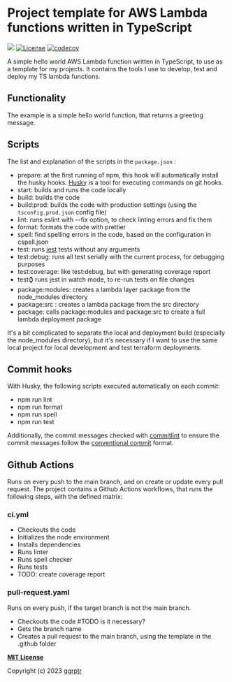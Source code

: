 # Project template for AWS Lambda functions written in TypeScript

[![](https://img.shields.io/badge/github-ggrptr/lambda--template--typescript-%233DA639.svg)](https://github.com/ggrptr/lambda-template-typescript 'github.com/ggrptr/lambda-template-typescript')
[![License](https://img.shields.io/badge/license-MIT-%233DA639.svg)](https://opensource.org/licenses/MIT)
[![codecov](https://codecov.io/gh/ggrptr/lambda-template-typescript/graph/badge.svg?token=XLY31XTLOP)](https://codecov.io/gh/ggrptr/lambda-template-typescript)

A simple hello world AWS Lambda function written in TypeScript, to use as a template for my projects.
It contains the tools I use to develop, test and deploy my TS lambda functions.

## Functionality

The example is a simple hello world function, that returns a greeting message.

## Scripts

The list and explanation of the scripts in the `package.json` :

-   prepare: at the first running of npm, this hook will automatically install the husky hooks.
    [Husky](https://typicode.github.io/husky/) is a tool for executing commands on git hooks.
-   start: builds and runs the code locally
-   build: builds the code
-   build:prod: builds the code with production settings (using the `tsconfig.prod.json` config file)
-   lint: runs eslint with --fix option, to check linting errors and fix them
-   format: formats the code with prettier
-   spell: find spelling errors in the code, based on the configuration in cspell.json
-   test: runs [jest](https://jestjs.io/) tests without any arguments
-   test:debug: runs all test serially with the current process, for debugging purposes
-   test:coverage: like test:debug, but with generating coverage report
-   test:watch: runs jest in watch mode, to re-run tests on file changes
-   package:modules: creates a lambda layer package from the node_modules directory
-   package:src : creates a lambda package from the src directory
-   package: calls package:modules and package:src to create a full lambda deployment package

It's a bit complicated to separate the local and deployment build (especially the node_modules directory),
but it's necessary if I want to use the same local project for local development and test terraform deployments.

## Commit hooks

With Husky, the following scripts executed automatically on each commit:

-   npm run lint
-   npm run format
-   npm run spell
-   npm run test

Additionally, the commit messages checked with [commitlint](https://commitlint.js.org/#/) to ensure the commit messages follow the [conventional commit](https://www.conventionalcommits.org/en/v1.0.0/) format.

## Github Actions

Runs on every push to the main branch, and on create or update every pull request.
The project contains a Github Actions workflows, that runs the following steps, with the defined matrix:

### ci.yml

-   Checkouts the code
-   Initializes the node environment
-   Installs dependencies
-   Runs linter
-   Runs spell checker
-   Runs tests
-   TODO: create coverage report

### pull-request.yaml

Runs on every push, if the target branch is not the main branch.

-   Checkouts the code #TODO is it necessary?
-   Gets the branch name
-   Creates a pull request to the main branch, using the template in the .github folder

**[MIT License](https://opensource.org/license/mit/ 'opensource.org/license/mit/')**

Copyright (c) 2023 [ggrptr](https://github.com/ggrptr)
